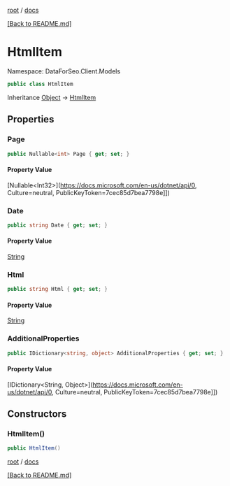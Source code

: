 [root](./../ "root") / [docs](./ "docs")

[[Back to README.md]](./../README.md "[Back to README.md]")

# HtmlItem

Namespace: DataForSeo.Client.Models

```csharp
public class HtmlItem
```

Inheritance [Object](https://docs.microsoft.com/en-us/dotnet/api/Object) → [HtmlItem](./HtmlItem.md)

## Properties

### **Page**

```csharp
public Nullable<int> Page { get; set; }
```

#### Property Value

[Nullable&lt;Int32&gt;](https://docs.microsoft.com/en-us/dotnet/api/0, Culture=neutral, PublicKeyToken=7cec85d7bea7798e]])<br>

### **Date**

```csharp
public string Date { get; set; }
```

#### Property Value

[String](https://docs.microsoft.com/en-us/dotnet/api/String)<br>

### **Html**

```csharp
public string Html { get; set; }
```

#### Property Value

[String](https://docs.microsoft.com/en-us/dotnet/api/String)<br>

### **AdditionalProperties**

```csharp
public IDictionary<string, object> AdditionalProperties { get; set; }
```

#### Property Value

[IDictionary&lt;String, Object&gt;](https://docs.microsoft.com/en-us/dotnet/api/0, Culture=neutral, PublicKeyToken=7cec85d7bea7798e]])<br>

## Constructors

### **HtmlItem()**

```csharp
public HtmlItem()
```

[root](./../ "root") / [docs](./ "docs")

[[Back to README.md]](./../README.md "[Back to README.md]")
